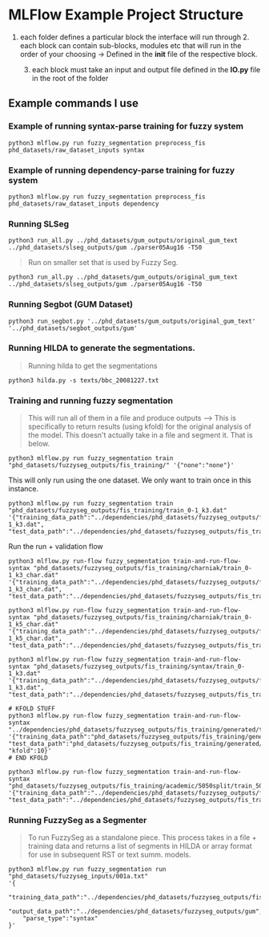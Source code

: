 # MLFlow Example Project Structure
1. each folder defines a particular block the interface will run through
    2. each block can contain sub-blocks, modules etc that will run in the order of your choosing -> Defined in the **__init__** file of the respective block.
    
    3. each block must take an input and output file defined in the **IO.py** file in the root of the folder


## Example commands I use

### Example of running syntax-parse training for fuzzy system
```bsh
python3 mlflow.py run fuzzy_segmentation preprocess_fis phd_datasets/raw_dataset_inputs syntax
```


### Example of running dependency-parse training for fuzzy system
```bsh
python3 mlflow.py run fuzzy_segmentation preprocess_fis phd_datasets/raw_dataset_inputs dependency
```

### Running SLSeg
```bsh
python3 run_all.py ../phd_datasets/gum_outputs/original_gum_text ../phd_datasets/slseg_outputs/gum ./parser05Aug16 -T50
```

> Run on smaller set that is used by Fuzzy Seg.
```bsh
python3 run_all.py ../phd_datasets/gum_outputs/original_gum_text ../phd_datasets/slseg_outputs/gum ./parser05Aug16 -T50
```

### Running Segbot (GUM Dataset)
```bsh
python3 run_segbot.py '../phd_datasets/gum_outputs/original_gum_text' '../phd_datasets/segbot_outputs/gum' 
```

### Running HILDA to generate the segmentations.

> Running hilda to get the segmentations

```bsh
python3 hilda.py -s texts/bbc_20081227.txt
```

### Training and running fuzzy segmentation 

> This will run all of them in a file and produce outputs --> This is specifically to return results (using kfold) for the original analysis of the model. This doesn't actually take in a file and segment it. That is below.

```bsh
python3 mlflow.py run fuzzy_segmentation train "phd_datasets/fuzzyseg_outputs/fis_training/" '{"none":"none"}'
```

This will only run using the one dataset. We only want to train once in this instance.

```bsh
python3 mlflow.py run fuzzy_segmentation train "phd_datasets/fuzzyseg_outputs/fis_training/train_0-1_k3.dat" '{"training_data_path":"../dependencies/phd_datasets/fuzzyseg_outputs/fis_training/train_0-1_k3.dat", "test_data_path":"../dependencies/phd_datasets/fuzzyseg_outputs/fis_training/train_2_k3.dat"}'
```

Run the run + validation flow

```bsh
python3 mlflow.py run-flow fuzzy_segmentation train-and-run-flow-syntax "phd_datasets/fuzzyseg_outputs/fis_training/charniak/train_0-1_k3_char.dat" '{"training_data_path":"../dependencies/phd_datasets/fuzzyseg_outputs/fis_training/charniak/train_0-1_k3_char.dat", "test_data_path":"../dependencies/phd_datasets/fuzzyseg_outputs/fis_training/charniak/train_2_k3_char.dat"}'

python3 mlflow.py run-flow fuzzy_segmentation train-and-run-flow-syntax "phd_datasets/fuzzyseg_outputs/fis_training/charniak/train_0-1_k5_char.dat" '{"training_data_path":"../dependencies/phd_datasets/fuzzyseg_outputs/fis_training/charniak/train_0-1_k5_char.dat", "test_data_path":"../dependencies/phd_datasets/fuzzyseg_outputs/fis_training/charniak/train_2_k5_char.dat"}'

python3 mlflow.py run-flow fuzzy_segmentation train-and-run-flow-syntax "phd_datasets/fuzzyseg_outputs/fis_training/syntax/train_0-1_k3.dat" '{"training_data_path":"../dependencies/phd_datasets/fuzzyseg_outputs/fis_training/syntax/train_0-1_k3.dat", "test_data_path":"../dependencies/phd_datasets/fuzzyseg_outputs/fis_training/syntax/train_2_k3.dat"}'

# KFOLD STUFF
python3 mlflow.py run-flow fuzzy_segmentation train-and-run-flow-syntax "../dependencies/phd_datasets/fuzzyseg_outputs/fis_training/generated/train_11_k3_syntax.dat" '{"training_data_path":"phd_datasets/fuzzyseg_outputs/fis_training/generated/train_11_k3_syntax.dat", "test_data_path":"phd_datasets/fuzzyseg_outputs/fis_training/generated/test/train_12_k3_syntax.dat", "kfold":10}'
# END KFOLD

python3 mlflow.py run-flow fuzzy_segmentation train-and-run-flow-syntax "phd_datasets/fuzzyseg_outputs/fis_training/academic/5050split/train_50_k3_syntax.dat" '{"training_data_path":"../dependencies/phd_datasets/fuzzyseg_outputs/fis_training/academic/5050split/train_50_k3_syntax.dat", "test_data_path":"../dependencies/phd_datasets/fuzzyseg_outputs/fis_training/academic/5050split/test_50_k3_syntax.dat"}'
```


### Running FuzzySeg as a Segmenter

> To run FuzzySeg as a standalone piece. This process takes in a file + training data and returns a list of segments in HILDA or array format for use in subsequent RST or text summ. models. 


```bsh
python3 mlflow.py run fuzzy_segmentation run "phd_datasets/fuzzyseg_inputs/001a.txt" 
'{
    "training_data_path":"../dependencies/phd_datasets/fuzzyseg_outputs/fis_training/generated/train_12_k3_syntax.dat",
    "output_data_path":"../dependencies/phd_datasets/fuzzyseg_outputs/gum",
    "parse_type":"syntax"
}'

```